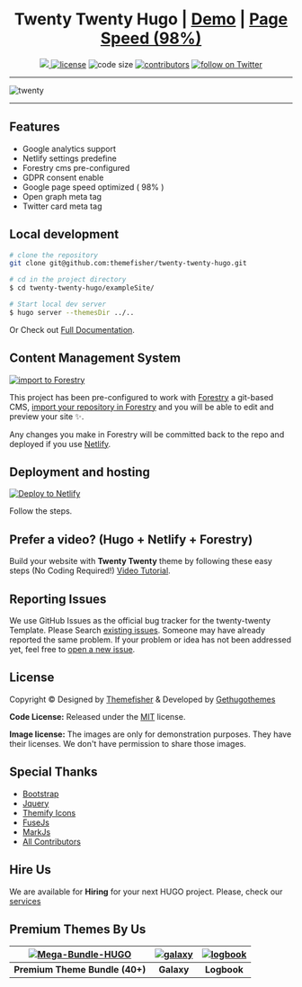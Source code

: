 <h1 align=center>Twenty Twenty Hugo | <a target="_blank" href="https://demo.gethugothemes.com/twenty-twenty" rel="nofollow">Demo</a> | <a  target="_blank" href="https://lighthouse-dot-webdotdevsite.appspot.com//lh/html?url=https%3A%2F%2Fdemo.gethugothemes.com%2Ftwenty-twenty%2F">Page Speed (98%)</a></h1>

<p align=center>
  <a href="https://github.com/gohugoio/hugo/releases/tag/v0.62.2" alt="Contributors">
    <img src="https://img.shields.io/static/v1?label=min-HUGO-version&message=0.62.2&color=f00&logo=hugo" />
  </a>

  <a href="https://github.com/themefisher/twenty-twenty-hugo/blob/master/LICENSE">
    <img src="https://img.shields.io/github/license/themefisher/twenty-twenty-hugo" alt="license"></a>

  <img src="https://img.shields.io/github/languages/code-size/themefisher/twenty-twenty-hugo" alt="code size">

  <a href="https://github.com/themefisher/twenty-twenty-hugo/graphs/contributors">
    <img src="https://img.shields.io/github/contributors/themefisher/twenty-twenty-hugo" alt="contributors"></a>

  <a href="https://twitter.com/intent/follow?screen_name=gethugothemes">
    <img src="https://img.shields.io/twitter/follow/gethugothemes?style=social&logo=twitter"
      alt="follow on Twitter"></a>
</p>

---

<p align="center">

![twenty](images/tn.png)
</p>

---
## Features
- Google analytics support
- Netlify settings predefine
- Forestry cms pre-configured
- GDPR consent enable
- Google page speed optimized ( 98% )
- Open graph meta tag
- Twitter card meta tag


## Local development

```bash
# clone the repository
git clone git@github.com:themefisher/twenty-twenty-hugo.git

# cd in the project directory
$ cd twenty-twenty-hugo/exampleSite/

# Start local dev server
$ hugo server --themesDir ../..
```
Or Check out [Full Documentation](https://docs.gethugothemes.com/twentytwenty/).

## Content Management System

[![import to
Forestry](https://assets.forestry.io/import-to-forestryK.svg)](https://app.forestry.io/quick-start?repo=themefisher/twenty-twenty-hugo&engine=hugo&version=0.87.0)

This project has been pre-configured to work with [Forestry](https://forestry.io) a git-based CMS, [import your
repository in Forestry](https://app.forestry.io/quick-start?repo=themefisher/twenty-twenty-hugo&engine=hugo&version=0.87.0) and
you will be able to edit and preview your site ✨.

Any changes you make in Forestry will be committed back to the repo and deployed if you use [Netlify](#netlify).
## Deployment and hosting

[![Deploy to
Netlify](https://www.netlify.com/img/deploy/button.svg)](https://app.netlify.com/start/deploy?repository=https://github.com/themefisher/twenty-twenty-hugo)

Follow the steps.

## Prefer a video? (Hugo + Netlify + Forestry)
Build your website with **Twenty Twenty** theme by following these easy steps (No Coding Required!)
[Video Tutorial](https://youtu.be/ResipmZmpDU).

<!-- reporting issue -->
## Reporting Issues
We use GitHub Issues as the official bug tracker for the twenty-twenty Template. Please Search [existing
issues](https://github.com/themefisher/twenty-twenty-hugo/issues). Someone may have already reported the same problem.
If your problem or idea has not been addressed yet, feel free to [open a new
issue](https://github.com/themefisher/twenty-twenty-hugo/issues).

<!-- ## Twenty Twenty Powered Websites


View all the websites powered by Twenty Twenty [here](https://github.com/themefisher/twenty-twenty-hugo/wiki/All-twenty-twenty-hugo-theme-Powered-Websites). Want to submit your own website powered by Twenty Twenty? You can submit it [here](https://github.com/themefisher/twenty-twenty-hugo/discussions/18). -->

<!-- licence -->
## License
Copyright &copy; Designed by [Themefisher](https://themefisher.com) & Developed by
[Gethugothemes](https://gethugothemes.com)

**Code License:** Released under the [MIT](https://github.com/themefisher/twenty-twenty-hugo/blob/master/LICENSE) license.

**Image license:** The images are only for demonstration purposes. They have their licenses. We don't have permission to
share those images.

<!-- resources -->
## Special Thanks
- [Bootstrap](https://getbootstrap.com)
- [Jquery](https://jquery.com)
- [Themify Icons](https://themify.me/themify-icons)
- [FuseJs](https://fusejs.io)
- [MarkJs](https://markjs.io/)
- [All Contributors](https://github.com/themefisher/twenty-twenty-hugo/graphs/contributors)



## Hire Us
We are available for **Hiring** for your next HUGO project. Please, check our
[services](https://gethugothemes.com/services/?ref=github)

<!-- premium themes -->
## Premium Themes By Us
| [![Mega-Bundle-HUGO](https://demo.gethugothemes.com/thumbnails/bundle.webp)](https://gethugothemes.com/bundle) | [![galaxy](https://demo.gethugothemes.com/thumbnails/galaxy.webp)](https://gethugothemes.com/products/galaxy/) | [![logbook](https://demo.gethugothemes.com/thumbnails/logbook.webp)](https://gethugothemes.com/products/logbook-hugo/) |
|:---:|:---:|:---:|
| **Premium Theme Bundle (40+)** | **Galaxy** | **Logbook** |
